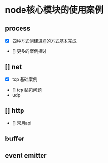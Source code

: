 # node核心模块的使用案例

## process

- [x] 四种方式创建进程的方式基本完成
- [] 更多的案例探讨

## [] net

- [x] tcp 基础案例
- [] tcp 黏包问题
- udp

## [] http

- [] 常用api

## buffer

## event emitter
